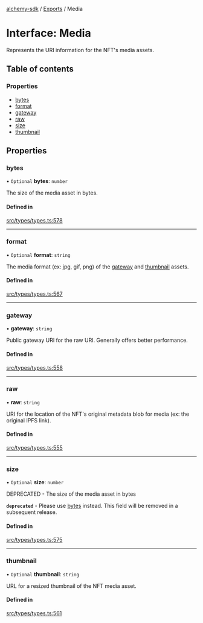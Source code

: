 [alchemy-sdk](../README.md) / [Exports](../modules.md) / Media

# Interface: Media

Represents the URI information for the NFT's media assets.

## Table of contents

### Properties

- [bytes](Media.md#bytes)
- [format](Media.md#format)
- [gateway](Media.md#gateway)
- [raw](Media.md#raw)
- [size](Media.md#size)
- [thumbnail](Media.md#thumbnail)

## Properties

### bytes

• `Optional` **bytes**: `number`

The size of the media asset in bytes.

#### Defined in

[src/types/types.ts:578](https://github.com/alchemyplatform/alchemy-sdk-js/blob/340ad5a/src/types/types.ts#L578)

___

### format

• `Optional` **format**: `string`

The media format (ex: jpg, gif, png) of the [gateway](Media.md#gateway) and
[thumbnail](Media.md#thumbnail) assets.

#### Defined in

[src/types/types.ts:567](https://github.com/alchemyplatform/alchemy-sdk-js/blob/340ad5a/src/types/types.ts#L567)

___

### gateway

• **gateway**: `string`

Public gateway URI for the raw URI. Generally offers better performance.

#### Defined in

[src/types/types.ts:558](https://github.com/alchemyplatform/alchemy-sdk-js/blob/340ad5a/src/types/types.ts#L558)

___

### raw

• **raw**: `string`

URI for the location of the NFT's original metadata blob for media (ex: the
original IPFS link).

#### Defined in

[src/types/types.ts:555](https://github.com/alchemyplatform/alchemy-sdk-js/blob/340ad5a/src/types/types.ts#L555)

___

### size

• `Optional` **size**: `number`

DEPRECATED - The size of the media asset in bytes

**`deprecated`** - Please use [bytes](Media.md#bytes) instead. This field will be removed
  in a subsequent release.

#### Defined in

[src/types/types.ts:575](https://github.com/alchemyplatform/alchemy-sdk-js/blob/340ad5a/src/types/types.ts#L575)

___

### thumbnail

• `Optional` **thumbnail**: `string`

URL for a resized thumbnail of the NFT media asset.

#### Defined in

[src/types/types.ts:561](https://github.com/alchemyplatform/alchemy-sdk-js/blob/340ad5a/src/types/types.ts#L561)
